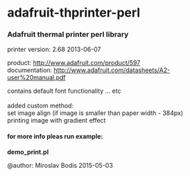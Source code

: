# adafruit-thprinter-perl

<h3>Adafruit thermal printer perl library</h3>
printer version: 2.68 2013-06-07
 
product: http://www.adafruit.com/product/597<br>
documentation: http://www.adafruit.com/datasheets/A2-user%20manual.pdf<br>

contains default font functionality ... etc
<br><br>
added custom method:<br>
	set image align  (if image is smaller than paper width - 384px)<br>
	printing image with gradient effect<br>


<h4>for more info pleas run example:</h4>
	<b>demo_print.pl</b>



@author: Miroslav Bodis 
2015-05-03
